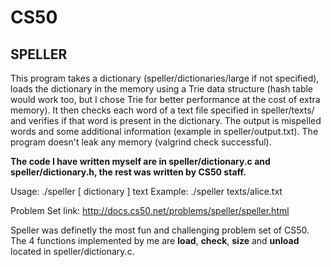 # CS50
## SPELLER

This program takes a dictionary (speller/dictionaries/large if not specified), loads the dictionary in the memory using a Trie data structure (hash table would work too, but I chose Trie for better performance at the cost of extra memory). It then checks each word of a text file specified in speller/texts/ and verifies if that word is present in the dictionary. The output is mispelled words and some additional information (example in speller/output.txt). The program doesn't leak any memory (valgrind check successful).

**The code I have written myself are in speller/dictionary.c and speller/dictionary.h, the rest was written by CS50 staff.**

Usage: ./speller [ dictionary ] text
Example: ./speller texts/alice.txt

Problem Set link: http://docs.cs50.net/problems/speller/speller.html

Speller was definetly the most fun and challenging problem set of CS50. The 4 functions implemented by me are **load**, **check**, **size** and **unload** located in speller/dictionary.c.

